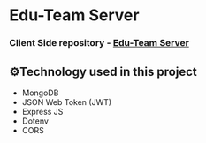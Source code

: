 # Edu-Team Server
### Client Side repository - [Edu-Team Server](https://github.com/sakibsarkar/Edu-Team_Server)


## ⚙️Technology used in this project
  - MongoDB
  - JSON Web Token (JWT)
  - Express JS
  - Dotenv
  - CORS
